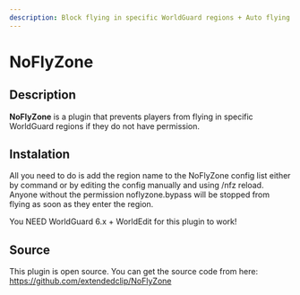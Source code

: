 ```yaml
---
description: Block flying in specific WorldGuard regions + Auto flying in specific WorldGuard regions
---
```


# NoFlyZone

## Description

**NoFlyZone** is a plugin that prevents players from flying in specific WorldGuard regions if they do not have permission.

## Instalation

All you need to do is add the region name to the NoFlyZone config list either by command or by editing the config manually and using /nfz reload. Anyone without the permission noflyzone.bypass will be stopped from flying as soon as they enter the region.

You NEED WorldGuard 6.x + WorldEdit for this plugin to work!

## Source

This plugin is open source. You can get the source code from here: https://github.com/extendedclip/NoFlyZone
